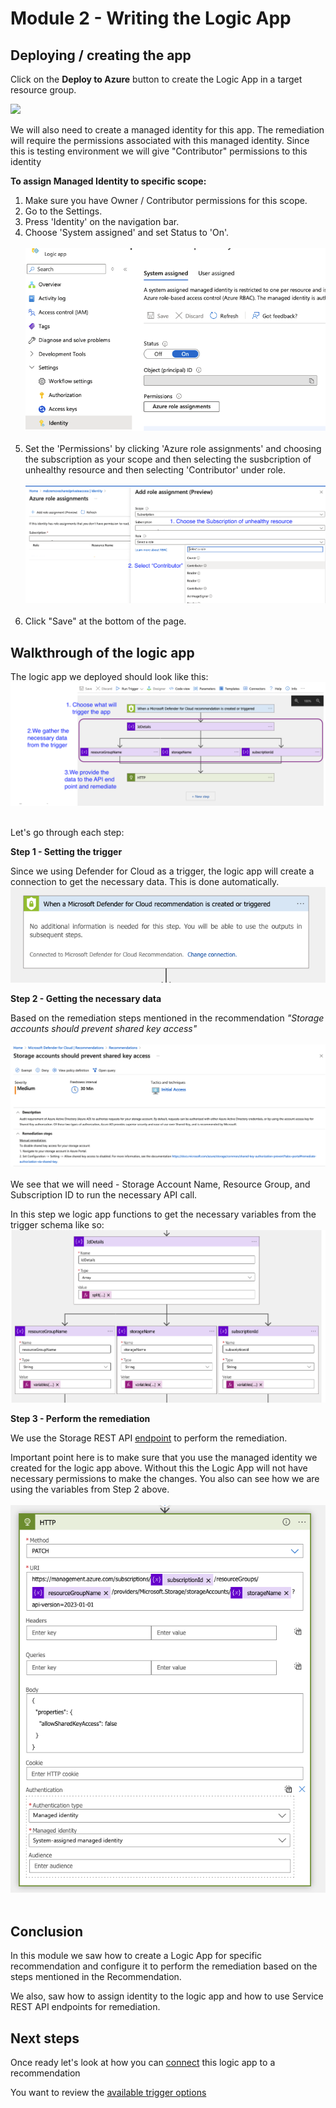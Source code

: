 # Module 2 - Writing the Logic App

## Deploying / creating the app
Click on the **Deploy to Azure** button to create the Logic App in a target resource group.

<a href="https://aka.ms/AAdd1bc" target="_blank">
<img src="https://aka.ms/deploytoazurebutton"/></a>

We will also need to create a managed identity for this app. The remediation will require the permissions associated with this managed identity. Since this is testing environment we will give "Contributor" permissions to this identity

**To assign Managed Identity to specific scope:**

1. Make sure you have Owner / Contributor permissions for this scope.
2. Go to the Settings.
3. Press 'Identity' on the navigation bar.
4. Choose 'System assigned' and set Status to 'On'. <br> <br>![](./images/set-identity.png)<br><br>
5. Set the 'Permissions' by clicking 'Azure role assignments' and choosing the subscription as your scope and then selecting the susbcription of unhealthy resource and then selecting 'Contributor' under role. <br><br>![](./images/set-identity-role.png)<br><br>
6. Click "Save" at the bottom of the page.

## Walkthrough of the logic app

The logic app we deployed should look like this:
![](./images/logic-app-walkthrough.png) <br><br>

Let's go through each step:

**Step 1 - Setting the trigger**

Since we using Defender for Cloud as a trigger, the logic app will create a connection to get the necessary data. This is done automatically.
![](./images/step-1-trigger.png)

**Step 2 - Getting the necessary data**

Based on the remediation steps mentioned in the recommendation *"Storage accounts should prevent shared key access"*<br><br>
![](./images/remediation-steps.png) <br><br>
We see that we will need - Storage Account Name, Resource Group, and Subscription ID to run the necessary API call.

In this step we logic app functions to get the necessary variables from the trigger schema like so:
![](./images/step2-getting-remediation-data.png)

**Step 3 - Perform the remediation**

We use the Storage REST API [endpoint](https://learn.microsoft.com/en-us/rest/api/storagerp/storage-accounts/update?view=rest-storagerp-2023-01-01&tabs=HTTP) to perform the remediation.

Important point here is to make sure that you use the managed identity we created for the logic app above. Without this the Logic App will not have necessary permissions to make the changes. 
You also can see how we are using the variables from Step 2 above.
<br><br>![](./images/step3-remediation-api.png)<br><br>

## Conclusion

In this module we saw how to create a Logic App for specific recommendation and configure it to perform the remediation based on the steps mentioned in the Recommendation.

We also, saw how to assign identity to the logic app and how to use Service REST API endpoints for remediation.

## Next steps

Once ready let's look at how you can [connect](./Module%203%20-%20Remediation%20options.md) this logic app to a recommendation

You want to review the [available trigger options](./Module%201%20-%20Recommendation%20triggers.md)